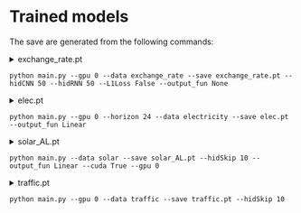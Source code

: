 # Trained models

The save are generated from the following commands:
<details> 
<summary> 
exchange_rate.pt
  
```python main.py --gpu 0 --data exchange_rate --save exchange_rate.pt --hidCNN 50 --hidRNN 50 --L1Loss False --output_fun None``` 
</summary>
<p>
  
```
tensor(0.4558)
* number of parameters: 19998
/usr/local/lib/python3.6/dist-packages/torch/nn/_reduction.py:44: UserWarning: size_average and reduce args will be deprecated, please use reduction='sum' instead.
  warnings.warn(warning.format(ret))
begin training
| end of epoch   1 | time:  0.51s | train_loss 0.1227 | valid rse 0.1829 | valid rae 0.1809 | valid corr  0.7909
| end of epoch   2 | time:  0.46s | train_loss 0.0363 | valid rse 0.0785 | valid rae 0.0658 | valid corr  0.9134
| end of epoch   3 | time:  0.44s | train_loss 0.0216 | valid rse 0.0706 | valid rae 0.0606 | valid corr  0.9488
| end of epoch   4 | time:  0.44s | train_loss 0.0185 | valid rse 0.0851 | valid rae 0.0690 | valid corr  0.9490
| end of epoch   5 | time:  0.45s | train_loss 0.0170 | valid rse 0.0810 | valid rae 0.0638 | valid corr  0.9511
test rse 0.0764 | test rae 0.0618 | test corr 0.9457
| end of epoch   6 | time:  0.47s | train_loss 0.0162 | valid rse 0.0676 | valid rae 0.0589 | valid corr  0.9520
| end of epoch   7 | time:  0.46s | train_loss 0.0143 | valid rse 0.0683 | valid rae 0.0544 | valid corr  0.9527
| end of epoch   8 | time:  0.45s | train_loss 0.0134 | valid rse 0.0630 | valid rae 0.0514 | valid corr  0.9533
| end of epoch   9 | time:  0.44s | train_loss 0.0131 | valid rse 0.0632 | valid rae 0.0508 | valid corr  0.9537
| end of epoch  10 | time:  0.46s | train_loss 0.0125 | valid rse 0.0623 | valid rae 0.0498 | valid corr  0.9541
test rse 0.0401 | test rae 0.0332 | test corr 0.9492
| end of epoch  11 | time:  0.44s | train_loss 0.0123 | valid rse 0.0616 | valid rae 0.0488 | valid corr  0.9546
| end of epoch  12 | time:  0.45s | train_loss 0.0123 | valid rse 0.0646 | valid rae 0.0511 | valid corr  0.9551
| end of epoch  13 | time:  0.45s | train_loss 0.0124 | valid rse 0.0648 | valid rae 0.0513 | valid corr  0.9556
| end of epoch  14 | time:  0.44s | train_loss 0.0119 | valid rse 0.0665 | valid rae 0.0525 | valid corr  0.9561
| end of epoch  15 | time:  0.46s | train_loss 0.0121 | valid rse 0.0620 | valid rae 0.0488 | valid corr  0.9565
test rse 0.0424 | test rae 0.0355 | test corr 0.9503
| end of epoch  16 | time:  0.44s | train_loss 0.0117 | valid rse 0.0593 | valid rae 0.0474 | valid corr  0.9565
| end of epoch  17 | time:  0.48s | train_loss 0.0117 | valid rse 0.0642 | valid rae 0.0571 | valid corr  0.9574
| end of epoch  18 | time:  0.45s | train_loss 0.0135 | valid rse 0.0606 | valid rae 0.0480 | valid corr  0.9574
| end of epoch  19 | time:  0.45s | train_loss 0.0124 | valid rse 0.0610 | valid rae 0.0481 | valid corr  0.9573
| end of epoch  20 | time:  0.50s | train_loss 0.0113 | valid rse 0.0593 | valid rae 0.0468 | valid corr  0.9578
test rse 0.0390 | test rae 0.0325 | test corr 0.9511
| end of epoch  21 | time:  0.46s | train_loss 0.0112 | valid rse 0.0595 | valid rae 0.0469 | valid corr  0.9587
| end of epoch  22 | time:  0.44s | train_loss 0.0117 | valid rse 0.0584 | valid rae 0.0470 | valid corr  0.9587
| end of epoch  23 | time:  0.51s | train_loss 0.0115 | valid rse 0.0595 | valid rae 0.0480 | valid corr  0.9591
| end of epoch  24 | time:  0.44s | train_loss 0.0115 | valid rse 0.0588 | valid rae 0.0470 | valid corr  0.9593
| end of epoch  25 | time:  0.44s | train_loss 0.0114 | valid rse 0.0575 | valid rae 0.0460 | valid corr  0.9598
test rse 0.0385 | test rae 0.0322 | test corr 0.9524
| end of epoch  26 | time:  0.45s | train_loss 0.0113 | valid rse 0.0611 | valid rae 0.0540 | valid corr  0.9598
| end of epoch  27 | time:  0.44s | train_loss 0.0115 | valid rse 0.0578 | valid rae 0.0471 | valid corr  0.9595
| end of epoch  28 | time:  0.47s | train_loss 0.0112 | valid rse 0.0607 | valid rae 0.0481 | valid corr  0.9603
| end of epoch  29 | time:  0.48s | train_loss 0.0112 | valid rse 0.0578 | valid rae 0.0456 | valid corr  0.9608
| end of epoch  30 | time:  0.46s | train_loss 0.0108 | valid rse 0.0566 | valid rae 0.0468 | valid corr  0.9601
test rse 0.0387 | test rae 0.0332 | test corr 0.9509
| end of epoch  31 | time:  0.45s | train_loss 0.0108 | valid rse 0.0571 | valid rae 0.0471 | valid corr  0.9604
| end of epoch  32 | time:  0.45s | train_loss 0.0108 | valid rse 0.0573 | valid rae 0.0452 | valid corr  0.9610
| end of epoch  33 | time:  0.44s | train_loss 0.0107 | valid rse 0.0587 | valid rae 0.0462 | valid corr  0.9613
| end of epoch  34 | time:  0.44s | train_loss 0.0112 | valid rse 0.0567 | valid rae 0.0455 | valid corr  0.9610
| end of epoch  35 | time:  0.44s | train_loss 0.0108 | valid rse 0.0581 | valid rae 0.0458 | valid corr  0.9612
test rse 0.0392 | test rae 0.0327 | test corr 0.9530
| end of epoch  36 | time:  0.44s | train_loss 0.0109 | valid rse 0.0577 | valid rae 0.0457 | valid corr  0.9614
| end of epoch  37 | time:  0.44s | train_loss 0.0108 | valid rse 0.0580 | valid rae 0.0467 | valid corr  0.9609
| end of epoch  38 | time:  0.44s | train_loss 0.0107 | valid rse 0.0568 | valid rae 0.0454 | valid corr  0.9620
| end of epoch  39 | time:  0.45s | train_loss 0.0106 | valid rse 0.0558 | valid rae 0.0455 | valid corr  0.9625
| end of epoch  40 | time:  0.44s | train_loss 0.0109 | valid rse 0.0545 | valid rae 0.0446 | valid corr  0.9626
test rse 0.0382 | test rae 0.0317 | test corr 0.9532
| end of epoch  41 | time:  0.47s | train_loss 0.0107 | valid rse 0.0584 | valid rae 0.0462 | valid corr  0.9626
| end of epoch  42 | time:  0.47s | train_loss 0.0109 | valid rse 0.0558 | valid rae 0.0440 | valid corr  0.9625
| end of epoch  43 | time:  0.44s | train_loss 0.0106 | valid rse 0.0591 | valid rae 0.0467 | valid corr  0.9626
| end of epoch  44 | time:  0.44s | train_loss 0.0106 | valid rse 0.0547 | valid rae 0.0453 | valid corr  0.9627
| end of epoch  45 | time:  0.45s | train_loss 0.0106 | valid rse 0.0561 | valid rae 0.0476 | valid corr  0.9630
test rse 0.0408 | test rae 0.0345 | test corr 0.9531
| end of epoch  46 | time:  0.49s | train_loss 0.0108 | valid rse 0.0636 | valid rae 0.0511 | valid corr  0.9629
| end of epoch  47 | time:  0.44s | train_loss 0.0113 | valid rse 0.0553 | valid rae 0.0443 | valid corr  0.9629
| end of epoch  48 | time:  0.45s | train_loss 0.0105 | valid rse 0.0582 | valid rae 0.0457 | valid corr  0.9631
| end of epoch  49 | time:  0.44s | train_loss 0.0105 | valid rse 0.0551 | valid rae 0.0438 | valid corr  0.9632
| end of epoch  50 | time:  0.45s | train_loss 0.0103 | valid rse 0.0544 | valid rae 0.0439 | valid corr  0.9634
test rse 0.0364 | test rae 0.0300 | test corr 0.9535
| end of epoch  51 | time:  0.44s | train_loss 0.0112 | valid rse 0.0548 | valid rae 0.0438 | valid corr  0.9634
| end of epoch  52 | time:  0.51s | train_loss 0.0107 | valid rse 0.0539 | valid rae 0.0435 | valid corr  0.9635
| end of epoch  53 | time:  0.45s | train_loss 0.0104 | valid rse 0.0559 | valid rae 0.0442 | valid corr  0.9636
| end of epoch  54 | time:  0.48s | train_loss 0.0103 | valid rse 0.0535 | valid rae 0.0436 | valid corr  0.9634
| end of epoch  55 | time:  0.46s | train_loss 0.0105 | valid rse 0.0544 | valid rae 0.0447 | valid corr  0.9635
test rse 0.0368 | test rae 0.0307 | test corr 0.9534
| end of epoch  56 | time:  0.48s | train_loss 0.0104 | valid rse 0.0555 | valid rae 0.0480 | valid corr  0.9635
| end of epoch  57 | time:  0.46s | train_loss 0.0104 | valid rse 0.0563 | valid rae 0.0445 | valid corr  0.9638
| end of epoch  58 | time:  0.47s | train_loss 0.0104 | valid rse 0.0556 | valid rae 0.0445 | valid corr  0.9636
| end of epoch  59 | time:  0.54s | train_loss 0.0105 | valid rse 0.0569 | valid rae 0.0448 | valid corr  0.9638
| end of epoch  60 | time:  0.51s | train_loss 0.0106 | valid rse 0.0536 | valid rae 0.0447 | valid corr  0.9638
test rse 0.0373 | test rae 0.0313 | test corr 0.9534
| end of epoch  61 | time:  0.44s | train_loss 0.0107 | valid rse 0.0564 | valid rae 0.0499 | valid corr  0.9640
| end of epoch  62 | time:  0.45s | train_loss 0.0108 | valid rse 0.0539 | valid rae 0.0438 | valid corr  0.9639
| end of epoch  63 | time:  0.44s | train_loss 0.0104 | valid rse 0.0560 | valid rae 0.0444 | valid corr  0.9639
| end of epoch  64 | time:  0.44s | train_loss 0.0103 | valid rse 0.0538 | valid rae 0.0454 | valid corr  0.9641
| end of epoch  65 | time:  0.45s | train_loss 0.0102 | valid rse 0.0565 | valid rae 0.0460 | valid corr  0.9635
test rse 0.0386 | test rae 0.0318 | test corr 0.9536
| end of epoch  66 | time:  0.49s | train_loss 0.0108 | valid rse 0.0533 | valid rae 0.0430 | valid corr  0.9642
| end of epoch  67 | time:  0.53s | train_loss 0.0102 | valid rse 0.0534 | valid rae 0.0428 | valid corr  0.9641
| end of epoch  68 | time:  0.54s | train_loss 0.0102 | valid rse 0.0534 | valid rae 0.0454 | valid corr  0.9643
| end of epoch  69 | time:  0.49s | train_loss 0.0102 | valid rse 0.0538 | valid rae 0.0435 | valid corr  0.9644
| end of epoch  70 | time:  0.44s | train_loss 0.0104 | valid rse 0.0561 | valid rae 0.0497 | valid corr  0.9639
test rse 0.0394 | test rae 0.0347 | test corr 0.9534
| end of epoch  71 | time:  0.44s | train_loss 0.0103 | valid rse 0.0546 | valid rae 0.0432 | valid corr  0.9645
| end of epoch  72 | time:  0.47s | train_loss 0.0104 | valid rse 0.0550 | valid rae 0.0478 | valid corr  0.9638
| end of epoch  73 | time:  0.46s | train_loss 0.0117 | valid rse 0.0527 | valid rae 0.0430 | valid corr  0.9638
| end of epoch  74 | time:  0.49s | train_loss 0.0104 | valid rse 0.0548 | valid rae 0.0438 | valid corr  0.9644
| end of epoch  75 | time:  0.56s | train_loss 0.0102 | valid rse 0.0611 | valid rae 0.0493 | valid corr  0.9646
test rse 0.0453 | test rae 0.0393 | test corr 0.9537
| end of epoch  76 | time:  0.54s | train_loss 0.0104 | valid rse 0.0549 | valid rae 0.0438 | valid corr  0.9644
| end of epoch  77 | time:  0.50s | train_loss 0.0102 | valid rse 0.0559 | valid rae 0.0444 | valid corr  0.9642
| end of epoch  78 | time:  0.46s | train_loss 0.0103 | valid rse 0.0580 | valid rae 0.0467 | valid corr  0.9647
| end of epoch  79 | time:  0.45s | train_loss 0.0104 | valid rse 0.0531 | valid rae 0.0426 | valid corr  0.9638
| end of epoch  80 | time:  0.46s | train_loss 0.0103 | valid rse 0.0529 | valid rae 0.0444 | valid corr  0.9645
test rse 0.0362 | test rae 0.0302 | test corr 0.9535
| end of epoch  81 | time:  0.45s | train_loss 0.0103 | valid rse 0.0564 | valid rae 0.0448 | valid corr  0.9645
| end of epoch  82 | time:  0.45s | train_loss 0.0103 | valid rse 0.0531 | valid rae 0.0433 | valid corr  0.9646
| end of epoch  83 | time:  0.46s | train_loss 0.0100 | valid rse 0.0527 | valid rae 0.0436 | valid corr  0.9646
| end of epoch  84 | time:  0.45s | train_loss 0.0100 | valid rse 0.0538 | valid rae 0.0429 | valid corr  0.9643
| end of epoch  85 | time:  0.46s | train_loss 0.0104 | valid rse 0.0536 | valid rae 0.0427 | valid corr  0.9646
test rse 0.0376 | test rae 0.0308 | test corr 0.9534
| end of epoch  86 | time:  0.46s | train_loss 0.0101 | valid rse 0.0526 | valid rae 0.0425 | valid corr  0.9647
| end of epoch  87 | time:  0.45s | train_loss 0.0104 | valid rse 0.0525 | valid rae 0.0425 | valid corr  0.9640
| end of epoch  88 | time:  0.46s | train_loss 0.0102 | valid rse 0.0544 | valid rae 0.0433 | valid corr  0.9647
| end of epoch  89 | time:  0.45s | train_loss 0.0099 | valid rse 0.0526 | valid rae 0.0429 | valid corr  0.9648
| end of epoch  90 | time:  0.45s | train_loss 0.0103 | valid rse 0.0527 | valid rae 0.0444 | valid corr  0.9650
test rse 0.0365 | test rae 0.0306 | test corr 0.9529
| end of epoch  91 | time:  0.46s | train_loss 0.0100 | valid rse 0.0543 | valid rae 0.0433 | valid corr  0.9648
| end of epoch  92 | time:  0.45s | train_loss 0.0104 | valid rse 0.0520 | valid rae 0.0423 | valid corr  0.9649
| end of epoch  93 | time:  0.48s | train_loss 0.0101 | valid rse 0.0538 | valid rae 0.0430 | valid corr  0.9649
| end of epoch  94 | time:  0.56s | train_loss 0.0102 | valid rse 0.0537 | valid rae 0.0433 | valid corr  0.9646
| end of epoch  95 | time:  0.55s | train_loss 0.0103 | valid rse 0.0527 | valid rae 0.0429 | valid corr  0.9648
test rse 0.0361 | test rae 0.0298 | test corr 0.9536
| end of epoch  96 | time:  0.45s | train_loss 0.0102 | valid rse 0.0546 | valid rae 0.0476 | valid corr  0.9648
| end of epoch  97 | time:  0.44s | train_loss 0.0113 | valid rse 0.0535 | valid rae 0.0456 | valid corr  0.9648
| end of epoch  98 | time:  0.45s | train_loss 0.0100 | valid rse 0.0547 | valid rae 0.0439 | valid corr  0.9650
| end of epoch  99 | time:  0.44s | train_loss 0.0100 | valid rse 0.0538 | valid rae 0.0467 | valid corr  0.9648
| end of epoch 100 | time:  0.45s | train_loss 0.0099 | valid rse 0.0531 | valid rae 0.0430 | valid corr  0.9649
test rse 0.0366 | test rae 0.0300 | test corr 0.9536
test rse 0.0357 | test rae 0.0296 | test corr 0.9538
```
</p>
</details>

<details> 
<summary> 
elec.pt

```python main.py --gpu 0 --horizon 24 --data electricity --save elec.pt --output_fun Linear``` 
</summary>
<p>
  
```
tcmalloc: large alloc 3363168256 bytes == 0x12dce000 @  0x7fdb7e07cb6b 0x7fdb7e09c379 0x7fdb3278992e 0x7fdb3278b946 0x7fdb6a67c9e5 0x7fdb6a901af3 0x7fdb6a8f2f97 0x7fdb6a8f2c7d 0x7fdb6a8f2f97 0x7fdb6a9fda1a 0x7fdb6a6750c5 0x7fdb6aa942f3 0x7fdb6a8f3319 0x7fdb6a8ee5ff 0x7fdb6a8f3319 0x7fdb6a9e8fb5 0x7fdb7a06074b 0x50a4a5 0x50beb4 0x5095c8 0x50a2fd 0x50beb4 0x5095c8 0x50a2fd 0x50beb4 0x507be4 0x508f37 0x594a01 0x549e8f 0x5515c1 0x5a9dac
tensor(16619.3613)
* number of parameters: 325871
/usr/local/lib/python3.6/dist-packages/torch/nn/_reduction.py:44: UserWarning: size_average and reduce args will be deprecated, please use reduction='sum' instead.
  warnings.warn(warning.format(ret))
begin training
main.py:45: RuntimeWarning: invalid value encountered in true_divide
  correlation = ((predict - mean_p) * (Ytest - mean_g)).mean(axis = 0)/(sigma_p * sigma_g);
| end of epoch   1 | time:  4.37s | train_loss 1101.4482 | valid rse 0.1222 | valid rae 0.1018 | valid corr  0.6720
| end of epoch   2 | time:  4.21s | train_loss 418.2790 | valid rse 0.1189 | valid rae 0.0849 | valid corr  0.8111
| end of epoch   3 | time:  4.28s | train_loss 314.5622 | valid rse 0.0902 | valid rae 0.0663 | valid corr  0.8371
| end of epoch   4 | time:  4.23s | train_loss 264.5292 | valid rse 0.0872 | valid rae 0.0624 | valid corr  0.8492
| end of epoch   5 | time:  4.18s | train_loss 240.0109 | valid rse 0.0781 | valid rae 0.0575 | valid corr  0.8597
test rse 0.1207 | test rae 0.0689 | test corr 0.8697
| end of epoch   6 | time:  4.23s | train_loss 229.4223 | valid rse 0.0734 | valid rae 0.0550 | valid corr  0.8648
| end of epoch   7 | time:  4.26s | train_loss 217.8766 | valid rse 0.0801 | valid rae 0.0557 | valid corr  0.8704
| end of epoch   8 | time:  4.22s | train_loss 211.8440 | valid rse 0.0721 | valid rae 0.0520 | valid corr  0.8758
| end of epoch   9 | time:  4.23s | train_loss 204.4028 | valid rse 0.0714 | valid rae 0.0531 | valid corr  0.8740
| end of epoch  10 | time:  4.28s | train_loss 200.3260 | valid rse 0.0712 | valid rae 0.0510 | valid corr  0.8866
test rse 0.1054 | test rae 0.0610 | test corr 0.8940
| end of epoch  11 | time:  4.19s | train_loss 201.4333 | valid rse 0.0709 | valid rae 0.0507 | valid corr  0.8796
| end of epoch  12 | time:  4.26s | train_loss 198.6667 | valid rse 0.0682 | valid rae 0.0507 | valid corr  0.8714
| end of epoch  13 | time:  4.27s | train_loss 194.5647 | valid rse 0.0685 | valid rae 0.0485 | valid corr  0.8870
| end of epoch  14 | time:  4.26s | train_loss 191.4807 | valid rse 0.0713 | valid rae 0.0502 | valid corr  0.8913
| end of epoch  15 | time:  4.31s | train_loss 189.5628 | valid rse 0.0680 | valid rae 0.0477 | valid corr  0.8899
test rse 0.1017 | test rae 0.0574 | test corr 0.8989
| end of epoch  16 | time:  4.29s | train_loss 187.0239 | valid rse 0.0664 | valid rae 0.0473 | valid corr  0.8899
| end of epoch  17 | time:  4.26s | train_loss 187.4547 | valid rse 0.0666 | valid rae 0.0471 | valid corr  0.8926
| end of epoch  18 | time:  4.25s | train_loss 184.4588 | valid rse 0.0655 | valid rae 0.0465 | valid corr  0.8923
| end of epoch  19 | time:  4.21s | train_loss 185.2956 | valid rse 0.0651 | valid rae 0.0463 | valid corr  0.8916
| end of epoch  20 | time:  4.23s | train_loss 182.9515 | valid rse 0.0668 | valid rae 0.0478 | valid corr  0.8939
test rse 0.1009 | test rae 0.0577 | test corr 0.9023
| end of epoch  21 | time:  4.16s | train_loss 182.1376 | valid rse 0.0650 | valid rae 0.0460 | valid corr  0.8934
| end of epoch  22 | time:  4.21s | train_loss 181.0200 | valid rse 0.0674 | valid rae 0.0464 | valid corr  0.8956
| end of epoch  23 | time:  4.18s | train_loss 181.4476 | valid rse 0.0647 | valid rae 0.0467 | valid corr  0.8946
| end of epoch  24 | time:  4.19s | train_loss 180.3809 | valid rse 0.0667 | valid rae 0.0461 | valid corr  0.8950
| end of epoch  25 | time:  4.21s | train_loss 182.1215 | valid rse 0.0671 | valid rae 0.0462 | valid corr  0.8938
test rse 0.1049 | test rae 0.0571 | test corr 0.9024
| end of epoch  26 | time:  4.15s | train_loss 182.2695 | valid rse 0.0659 | valid rae 0.0467 | valid corr  0.8914
| end of epoch  27 | time:  4.17s | train_loss 182.7902 | valid rse 0.0648 | valid rae 0.0450 | valid corr  0.8931
| end of epoch  28 | time:  4.25s | train_loss 180.8101 | valid rse 0.0647 | valid rae 0.0448 | valid corr  0.8945
| end of epoch  29 | time:  4.19s | train_loss 181.5435 | valid rse 0.0650 | valid rae 0.0452 | valid corr  0.8941
| end of epoch  30 | time:  4.13s | train_loss 179.6669 | valid rse 0.0648 | valid rae 0.0451 | valid corr  0.8927
test rse 0.1014 | test rae 0.0560 | test corr 0.8999
| end of epoch  31 | time:  4.23s | train_loss 179.8732 | valid rse 0.0658 | valid rae 0.0453 | valid corr  0.8950
| end of epoch  32 | time:  4.21s | train_loss 179.6422 | valid rse 0.0648 | valid rae 0.0448 | valid corr  0.8946
| end of epoch  33 | time:  4.13s | train_loss 178.6589 | valid rse 0.0648 | valid rae 0.0445 | valid corr  0.8952
| end of epoch  34 | time:  4.28s | train_loss 178.2668 | valid rse 0.0667 | valid rae 0.0457 | valid corr  0.8942
| end of epoch  35 | time:  4.13s | train_loss 180.1492 | valid rse 0.0648 | valid rae 0.0450 | valid corr  0.8948
test rse 0.0992 | test rae 0.0553 | test corr 0.9024
| end of epoch  36 | time:  4.22s | train_loss 179.7984 | valid rse 0.0643 | valid rae 0.0444 | valid corr  0.8940
| end of epoch  37 | time:  4.23s | train_loss 177.8986 | valid rse 0.0660 | valid rae 0.0459 | valid corr  0.8943
| end of epoch  38 | time:  4.22s | train_loss 177.7318 | valid rse 0.0652 | valid rae 0.0450 | valid corr  0.8947
| end of epoch  39 | time:  4.15s | train_loss 178.9835 | valid rse 0.0644 | valid rae 0.0453 | valid corr  0.8947
| end of epoch  40 | time:  4.12s | train_loss 178.5640 | valid rse 0.0650 | valid rae 0.0462 | valid corr  0.8914
test rse 0.0992 | test rae 0.0577 | test corr 0.8974
| end of epoch  41 | time:  4.26s | train_loss 177.4263 | valid rse 0.0658 | valid rae 0.0470 | valid corr  0.8914
| end of epoch  42 | time:  4.22s | train_loss 177.3309 | valid rse 0.0649 | valid rae 0.0462 | valid corr  0.8969
| end of epoch  43 | time:  4.16s | train_loss 177.5521 | valid rse 0.0650 | valid rae 0.0457 | valid corr  0.8956
| end of epoch  44 | time:  4.14s | train_loss 177.1846 | valid rse 0.0643 | valid rae 0.0444 | valid corr  0.8959
| end of epoch  45 | time:  4.23s | train_loss 177.4881 | valid rse 0.0644 | valid rae 0.0448 | valid corr  0.8961
test rse 0.1025 | test rae 0.0554 | test corr 0.9036
| end of epoch  46 | time:  4.18s | train_loss 177.1668 | valid rse 0.0651 | valid rae 0.0449 | valid corr  0.8959
| end of epoch  47 | time:  4.11s | train_loss 176.3696 | valid rse 0.0663 | valid rae 0.0457 | valid corr  0.8954
| end of epoch  48 | time:  4.22s | train_loss 176.7119 | valid rse 0.0672 | valid rae 0.0464 | valid corr  0.8954
| end of epoch  49 | time:  4.20s | train_loss 178.3391 | valid rse 0.0671 | valid rae 0.0489 | valid corr  0.8939
| end of epoch  50 | time:  4.22s | train_loss 176.9720 | valid rse 0.0654 | valid rae 0.0458 | valid corr  0.8960
test rse 0.0992 | test rae 0.0556 | test corr 0.9042
| end of epoch  51 | time:  4.20s | train_loss 176.4478 | valid rse 0.0649 | valid rae 0.0448 | valid corr  0.8965
| end of epoch  52 | time:  4.24s | train_loss 177.0063 | valid rse 0.0642 | valid rae 0.0452 | valid corr  0.8950
| end of epoch  53 | time:  4.21s | train_loss 176.9040 | valid rse 0.0634 | valid rae 0.0444 | valid corr  0.8966
| end of epoch  54 | time:  4.12s | train_loss 174.5991 | valid rse 0.0657 | valid rae 0.0452 | valid corr  0.8983
| end of epoch  55 | time:  4.22s | train_loss 175.7961 | valid rse 0.0647 | valid rae 0.0450 | valid corr  0.8966
test rse 0.0990 | test rae 0.0552 | test corr 0.9043
| end of epoch  56 | time:  4.18s | train_loss 174.9223 | valid rse 0.0631 | valid rae 0.0438 | valid corr  0.8973
| end of epoch  57 | time:  4.21s | train_loss 175.7264 | valid rse 0.0637 | valid rae 0.0445 | valid corr  0.8977
| end of epoch  58 | time:  4.15s | train_loss 175.2912 | valid rse 0.0643 | valid rae 0.0444 | valid corr  0.8981
| end of epoch  59 | time:  4.19s | train_loss 175.0858 | valid rse 0.0651 | valid rae 0.0446 | valid corr  0.8970
| end of epoch  60 | time:  4.11s | train_loss 174.4565 | valid rse 0.0653 | valid rae 0.0450 | valid corr  0.8958
test rse 0.1079 | test rae 0.0567 | test corr 0.9017
| end of epoch  61 | time:  4.24s | train_loss 177.5405 | valid rse 0.0655 | valid rae 0.0453 | valid corr  0.8952
| end of epoch  62 | time:  4.13s | train_loss 175.5859 | valid rse 0.0648 | valid rae 0.0451 | valid corr  0.8955
| end of epoch  63 | time:  4.18s | train_loss 176.1795 | valid rse 0.0646 | valid rae 0.0451 | valid corr  0.8966
| end of epoch  64 | time:  4.25s | train_loss 176.3229 | valid rse 0.0651 | valid rae 0.0454 | valid corr  0.8962
| end of epoch  65 | time:  4.24s | train_loss 180.1917 | valid rse 0.0655 | valid rae 0.0447 | valid corr  0.8963
test rse 0.1018 | test rae 0.0552 | test corr 0.9041
| end of epoch  66 | time:  4.17s | train_loss 179.3205 | valid rse 0.0656 | valid rae 0.0451 | valid corr  0.8942
| end of epoch  67 | time:  4.15s | train_loss 178.2019 | valid rse 0.0660 | valid rae 0.0450 | valid corr  0.8929
| end of epoch  68 | time:  4.24s | train_loss 180.0595 | valid rse 0.0664 | valid rae 0.0454 | valid corr  0.8938
| end of epoch  69 | time:  4.18s | train_loss 178.0562 | valid rse 0.0656 | valid rae 0.0450 | valid corr  0.8950
| end of epoch  70 | time:  4.16s | train_loss 178.1484 | valid rse 0.0666 | valid rae 0.0460 | valid corr  0.8934
test rse 0.1008 | test rae 0.0572 | test corr 0.8974
| end of epoch  71 | time:  4.25s | train_loss 181.2769 | valid rse 0.0643 | valid rae 0.0442 | valid corr  0.8962
| end of epoch  72 | time:  4.20s | train_loss 177.4542 | valid rse 0.0653 | valid rae 0.0448 | valid corr  0.8945
| end of epoch  73 | time:  4.21s | train_loss 176.9958 | valid rse 0.0649 | valid rae 0.0446 | valid corr  0.8938
| end of epoch  74 | time:  4.20s | train_loss 177.2610 | valid rse 0.0656 | valid rae 0.0453 | valid corr  0.8958
| end of epoch  75 | time:  4.18s | train_loss 177.3724 | valid rse 0.0661 | valid rae 0.0450 | valid corr  0.8907
test rse 0.1030 | test rae 0.0553 | test corr 0.9011
| end of epoch  76 | time:  4.22s | train_loss 177.3994 | valid rse 0.0650 | valid rae 0.0443 | valid corr  0.8972
| end of epoch  77 | time:  4.18s | train_loss 180.0074 | valid rse 0.0649 | valid rae 0.0446 | valid corr  0.8980
| end of epoch  78 | time:  4.17s | train_loss 177.0120 | valid rse 0.0648 | valid rae 0.0443 | valid corr  0.8978
| end of epoch  79 | time:  4.18s | train_loss 176.1667 | valid rse 0.0645 | valid rae 0.0441 | valid corr  0.8986
| end of epoch  80 | time:  4.21s | train_loss 175.1882 | valid rse 0.0651 | valid rae 0.0445 | valid corr  0.8961
test rse 0.1005 | test rae 0.0556 | test corr 0.8997
| end of epoch  81 | time:  4.23s | train_loss 175.7518 | valid rse 0.0639 | valid rae 0.0437 | valid corr  0.8986
| end of epoch  82 | time:  4.16s | train_loss 176.2375 | valid rse 0.0652 | valid rae 0.0445 | valid corr  0.8944
| end of epoch  83 | time:  4.20s | train_loss 177.4929 | valid rse 0.0657 | valid rae 0.0457 | valid corr  0.8968
| end of epoch  84 | time:  4.15s | train_loss 176.8157 | valid rse 0.0651 | valid rae 0.0446 | valid corr  0.8963
| end of epoch  85 | time:  4.16s | train_loss 176.1301 | valid rse 0.0673 | valid rae 0.0477 | valid corr  0.8897
test rse 0.1029 | test rae 0.0601 | test corr 0.8914
| end of epoch  86 | time:  4.22s | train_loss 178.1202 | valid rse 0.0643 | valid rae 0.0439 | valid corr  0.8968
| end of epoch  87 | time:  4.17s | train_loss 175.3880 | valid rse 0.0646 | valid rae 0.0440 | valid corr  0.8987
| end of epoch  88 | time:  4.20s | train_loss 177.0220 | valid rse 0.0647 | valid rae 0.0440 | valid corr  0.8985
| end of epoch  89 | time:  4.23s | train_loss 175.9814 | valid rse 0.0643 | valid rae 0.0439 | valid corr  0.8996
| end of epoch  90 | time:  4.18s | train_loss 174.3806 | valid rse 0.0644 | valid rae 0.0439 | valid corr  0.8998
test rse 0.1030 | test rae 0.0552 | test corr 0.9046
| end of epoch  91 | time:  4.20s | train_loss 174.2926 | valid rse 0.0650 | valid rae 0.0442 | valid corr  0.9005
| end of epoch  92 | time:  4.17s | train_loss 173.9383 | valid rse 0.0649 | valid rae 0.0445 | valid corr  0.8977
| end of epoch  93 | time:  4.10s | train_loss 175.3273 | valid rse 0.0640 | valid rae 0.0437 | valid corr  0.8993
| end of epoch  94 | time:  4.26s | train_loss 174.5309 | valid rse 0.0645 | valid rae 0.0441 | valid corr  0.8983
| end of epoch  95 | time:  4.13s | train_loss 173.6329 | valid rse 0.0643 | valid rae 0.0439 | valid corr  0.8993
test rse 0.1005 | test rae 0.0550 | test corr 0.9032
| end of epoch  96 | time:  4.24s | train_loss 174.0393 | valid rse 0.0637 | valid rae 0.0440 | valid corr  0.8996
| end of epoch  97 | time:  4.16s | train_loss 173.7447 | valid rse 0.0641 | valid rae 0.0444 | valid corr  0.8998
| end of epoch  98 | time:  4.21s | train_loss 176.5816 | valid rse 0.0644 | valid rae 0.0440 | valid corr  0.9004
| end of epoch  99 | time:  4.20s | train_loss 173.5798 | valid rse 0.0650 | valid rae 0.0445 | valid corr  0.9002
| end of epoch 100 | time:  4.19s | train_loss 172.4303 | valid rse 0.0641 | valid rae 0.0436 | valid corr  0.9012
test rse 0.1011 | test rae 0.0550 | test corr 0.9031
test rse 0.0995 | test rae 0.0542 | test corr 0.9049
```
</p>
</details>

<details> 
<summary> 
solar_AL.pt

```python main.py --data solar --save solar_AL.pt --hidSkip 10 --output_fun Linear --cuda True --gpu 0``` 
</summary>
<p>
  
```
tensor(8.9212)
* number of parameters: 193002
/usr/local/lib/python3.6/dist-packages/torch/nn/_reduction.py:44: UserWarning: size_average and reduce args will be deprecated, please use reduction='sum' instead.
  warnings.warn(warning.format(ret))
begin training
| end of epoch   1 | time: 35.60s | train_loss 2.9826 | valid rse 0.4546 | valid rae 0.3138 | valid corr  0.9191
| end of epoch   2 | time: 36.81s | train_loss 2.1557 | valid rse 0.4609 | valid rae 0.3017 | valid corr  0.9242
| end of epoch   3 | time: 36.54s | train_loss 2.0129 | valid rse 0.4305 | valid rae 0.2794 | valid corr  0.9280
| end of epoch   4 | time: 36.59s | train_loss 1.8842 | valid rse 0.4284 | valid rae 0.2734 | valid corr  0.9290
| end of epoch   5 | time: 36.64s | train_loss 1.8269 | valid rse 0.4338 | valid rae 0.2768 | valid corr  0.9287
test rse 0.4324 | test rae 0.2423 | test corr 0.9104
| end of epoch   6 | time: 36.60s | train_loss 1.7772 | valid rse 0.4360 | valid rae 0.2845 | valid corr  0.9268
| end of epoch   7 | time: 36.60s | train_loss 1.7571 | valid rse 0.4236 | valid rae 0.2603 | valid corr  0.9310
| end of epoch   8 | time: 36.56s | train_loss 1.7277 | valid rse 0.4218 | valid rae 0.2602 | valid corr  0.9316
| end of epoch   9 | time: 36.58s | train_loss 1.7042 | valid rse 0.4351 | valid rae 0.2645 | valid corr  0.9303
| end of epoch  10 | time: 36.57s | train_loss 1.6970 | valid rse 0.4471 | valid rae 0.2774 | valid corr  0.9306
test rse 0.4484 | test rae 0.2544 | test corr 0.9069
| end of epoch  11 | time: 36.68s | train_loss 1.6783 | valid rse 0.4229 | valid rae 0.2607 | valid corr  0.9312
| end of epoch  12 | time: 36.65s | train_loss 1.6587 | valid rse 0.4237 | valid rae 0.2583 | valid corr  0.9314
| end of epoch  13 | time: 36.58s | train_loss 1.6414 | valid rse 0.4257 | valid rae 0.2585 | valid corr  0.9307
| end of epoch  14 | time: 36.60s | train_loss 1.6273 | valid rse 0.4246 | valid rae 0.2643 | valid corr  0.9305
| end of epoch  15 | time: 36.56s | train_loss 1.6195 | valid rse 0.4276 | valid rae 0.2599 | valid corr  0.9307
test rse 0.4370 | test rae 0.2389 | test corr 0.9058
| end of epoch  16 | time: 36.55s | train_loss 1.6199 | valid rse 0.4247 | valid rae 0.2603 | valid corr  0.9309
| end of epoch  17 | time: 36.58s | train_loss 1.6067 | valid rse 0.4272 | valid rae 0.2585 | valid corr  0.9308
| end of epoch  18 | time: 36.53s | train_loss 1.5991 | valid rse 0.4282 | valid rae 0.2600 | valid corr  0.9301
| end of epoch  19 | time: 36.62s | train_loss 1.5965 | valid rse 0.4250 | valid rae 0.2596 | valid corr  0.9301
| end of epoch  20 | time: 36.58s | train_loss 1.5913 | valid rse 0.4431 | valid rae 0.2682 | valid corr  0.9293
test rse 0.4447 | test rae 0.2457 | test corr 0.9026
| end of epoch  21 | time: 36.56s | train_loss 1.5914 | valid rse 0.4248 | valid rae 0.2583 | valid corr  0.9302
| end of epoch  22 | time: 36.56s | train_loss 1.5868 | valid rse 0.4229 | valid rae 0.2619 | valid corr  0.9298
| end of epoch  23 | time: 36.54s | train_loss 1.5776 | valid rse 0.4263 | valid rae 0.2635 | valid corr  0.9288
| end of epoch  24 | time: 36.63s | train_loss 1.5648 | valid rse 0.4276 | valid rae 0.2683 | valid corr  0.9287
| end of epoch  25 | time: 36.53s | train_loss 1.5616 | valid rse 0.4307 | valid rae 0.2593 | valid corr  0.9293
test rse 0.4414 | test rae 0.2460 | test corr 0.9025
| end of epoch  26 | time: 36.62s | train_loss 1.5551 | valid rse 0.4279 | valid rae 0.2685 | valid corr  0.9289
| end of epoch  27 | time: 36.58s | train_loss 1.5504 | valid rse 0.4300 | valid rae 0.2671 | valid corr  0.9279
| end of epoch  28 | time: 36.59s | train_loss 1.5498 | valid rse 0.4290 | valid rae 0.2624 | valid corr  0.9288
| end of epoch  29 | time: 36.57s | train_loss 1.5477 | valid rse 0.4300 | valid rae 0.2681 | valid corr  0.9283
| end of epoch  30 | time: 36.56s | train_loss 1.5449 | valid rse 0.4322 | valid rae 0.2640 | valid corr  0.9274
test rse 0.4455 | test rae 0.2527 | test corr 0.9008
| end of epoch  31 | time: 36.64s | train_loss 1.5350 | valid rse 0.4329 | valid rae 0.2615 | valid corr  0.9273
| end of epoch  32 | time: 36.53s | train_loss 1.5464 | valid rse 0.4483 | valid rae 0.2751 | valid corr  0.9254
| end of epoch  33 | time: 36.55s | train_loss 1.5379 | valid rse 0.4437 | valid rae 0.2696 | valid corr  0.9257
| end of epoch  34 | time: 36.59s | train_loss 1.5274 | valid rse 0.4327 | valid rae 0.2671 | valid corr  0.9266
| end of epoch  35 | time: 36.59s | train_loss 1.5189 | valid rse 0.4463 | valid rae 0.2748 | valid corr  0.9254
test rse 0.4579 | test rae 0.2595 | test corr 0.8966
| end of epoch  36 | time: 36.65s | train_loss 1.5215 | valid rse 0.4369 | valid rae 0.2676 | valid corr  0.9257
| end of epoch  37 | time: 36.55s | train_loss 1.5346 | valid rse 0.4390 | valid rae 0.2653 | valid corr  0.9261
| end of epoch  38 | time: 36.61s | train_loss 1.5201 | valid rse 0.4321 | valid rae 0.2654 | valid corr  0.9266
| end of epoch  39 | time: 36.60s | train_loss 1.5239 | valid rse 0.4372 | valid rae 0.2649 | valid corr  0.9269
| end of epoch  40 | time: 36.57s | train_loss 1.5050 | valid rse 0.4406 | valid rae 0.2688 | valid corr  0.9266
test rse 0.4530 | test rae 0.2546 | test corr 0.8974
| end of epoch  41 | time: 36.60s | train_loss 1.5071 | valid rse 0.4375 | valid rae 0.2663 | valid corr  0.9267
| end of epoch  42 | time: 36.60s | train_loss 1.5000 | valid rse 0.4436 | valid rae 0.2680 | valid corr  0.9269
| end of epoch  43 | time: 36.58s | train_loss 1.4963 | valid rse 0.4395 | valid rae 0.2645 | valid corr  0.9262
| end of epoch  44 | time: 36.66s | train_loss 1.4932 | valid rse 0.4462 | valid rae 0.2732 | valid corr  0.9239
| end of epoch  45 | time: 36.54s | train_loss 1.4964 | valid rse 0.4359 | valid rae 0.2690 | valid corr  0.9249
test rse 0.4607 | test rae 0.2690 | test corr 0.8927
| end of epoch  46 | time: 36.58s | train_loss 1.4941 | valid rse 0.4435 | valid rae 0.2674 | valid corr  0.9262
| end of epoch  47 | time: 36.59s | train_loss 1.4936 | valid rse 0.4469 | valid rae 0.2692 | valid corr  0.9249
| end of epoch  48 | time: 36.58s | train_loss 1.4807 | valid rse 0.4444 | valid rae 0.2700 | valid corr  0.9250
| end of epoch  49 | time: 36.64s | train_loss 1.4786 | valid rse 0.4487 | valid rae 0.2757 | valid corr  0.9239
| end of epoch  50 | time: 36.55s | train_loss 1.4790 | valid rse 0.4474 | valid rae 0.2721 | valid corr  0.9241
test rse 0.4589 | test rae 0.2587 | test corr 0.8938
| end of epoch  51 | time: 36.59s | train_loss 1.4861 | valid rse 0.4487 | valid rae 0.2707 | valid corr  0.9241
| end of epoch  52 | time: 36.55s | train_loss 1.4789 | valid rse 0.4453 | valid rae 0.2739 | valid corr  0.9223
| end of epoch  53 | time: 36.55s | train_loss 1.4763 | valid rse 0.4539 | valid rae 0.2741 | valid corr  0.9249
| end of epoch  54 | time: 36.61s | train_loss 1.4666 | valid rse 0.4493 | valid rae 0.2732 | valid corr  0.9234
| end of epoch  55 | time: 36.58s | train_loss 1.4742 | valid rse 0.4599 | valid rae 0.2801 | valid corr  0.9234
test rse 0.4623 | test rae 0.2582 | test corr 0.8922
| end of epoch  56 | time: 36.61s | train_loss 1.4616 | valid rse 0.4477 | valid rae 0.2691 | valid corr  0.9248
| end of epoch  57 | time: 36.59s | train_loss 1.4606 | valid rse 0.4603 | valid rae 0.2778 | valid corr  0.9247
| end of epoch  58 | time: 36.57s | train_loss 1.4559 | valid rse 0.4487 | valid rae 0.2737 | valid corr  0.9241
| end of epoch  59 | time: 36.57s | train_loss 1.4575 | valid rse 0.4523 | valid rae 0.2744 | valid corr  0.9221
| end of epoch  60 | time: 36.52s | train_loss 1.4550 | valid rse 0.4451 | valid rae 0.2679 | valid corr  0.9245
test rse 0.4610 | test rae 0.2586 | test corr 0.8917
| end of epoch  61 | time: 36.56s | train_loss 1.4482 | valid rse 0.4552 | valid rae 0.2757 | valid corr  0.9233
| end of epoch  62 | time: 36.53s | train_loss 1.4489 | valid rse 0.4494 | valid rae 0.2721 | valid corr  0.9236
| end of epoch  63 | time: 36.54s | train_loss 1.4475 | valid rse 0.4414 | valid rae 0.2679 | valid corr  0.9249
| end of epoch  64 | time: 36.57s | train_loss 1.4458 | valid rse 0.4493 | valid rae 0.2728 | valid corr  0.9242
| end of epoch  65 | time: 36.56s | train_loss 1.4591 | valid rse 0.4556 | valid rae 0.2773 | valid corr  0.9219
test rse 0.4719 | test rae 0.2674 | test corr 0.8866
| end of epoch  66 | time: 36.59s | train_loss 1.4471 | valid rse 0.4453 | valid rae 0.2693 | valid corr  0.9241
| end of epoch  67 | time: 36.51s | train_loss 1.4398 | valid rse 0.4578 | valid rae 0.2761 | valid corr  0.9232
| end of epoch  68 | time: 36.51s | train_loss 1.4555 | valid rse 0.4557 | valid rae 0.2760 | valid corr  0.9228
| end of epoch  69 | time: 36.47s | train_loss 1.4399 | valid rse 0.4545 | valid rae 0.2772 | valid corr  0.9212
| end of epoch  70 | time: 36.57s | train_loss 1.4443 | valid rse 0.4526 | valid rae 0.2731 | valid corr  0.9239
test rse 0.4713 | test rae 0.2652 | test corr 0.8879
| end of epoch  71 | time: 36.61s | train_loss 1.4381 | valid rse 0.4507 | valid rae 0.2749 | valid corr  0.9230
| end of epoch  72 | time: 36.54s | train_loss 1.4290 | valid rse 0.4514 | valid rae 0.2750 | valid corr  0.9230
| end of epoch  73 | time: 36.50s | train_loss 1.4463 | valid rse 0.4619 | valid rae 0.2799 | valid corr  0.9206
| end of epoch  74 | time: 36.53s | train_loss 1.4429 | valid rse 0.4566 | valid rae 0.2779 | valid corr  0.9230
| end of epoch  75 | time: 36.56s | train_loss 1.4234 | valid rse 0.4465 | valid rae 0.2714 | valid corr  0.9236
test rse 0.4730 | test rae 0.2712 | test corr 0.8858
| end of epoch  76 | time: 36.69s | train_loss 1.4417 | valid rse 0.4532 | valid rae 0.2821 | valid corr  0.9216
| end of epoch  77 | time: 36.57s | train_loss 1.4282 | valid rse 0.4571 | valid rae 0.2778 | valid corr  0.9241
| end of epoch  78 | time: 36.58s | train_loss 1.4167 | valid rse 0.4456 | valid rae 0.2699 | valid corr  0.9235
| end of epoch  79 | time: 36.51s | train_loss 1.4308 | valid rse 0.4538 | valid rae 0.2781 | valid corr  0.9228
| end of epoch  80 | time: 36.46s | train_loss 1.4194 | valid rse 0.4603 | valid rae 0.2818 | valid corr  0.9200
test rse 0.4809 | test rae 0.2752 | test corr 0.8831
| end of epoch  81 | time: 36.56s | train_loss 1.4278 | valid rse 0.4583 | valid rae 0.2763 | valid corr  0.9219
| end of epoch  82 | time: 36.54s | train_loss 1.4395 | valid rse 0.4478 | valid rae 0.2756 | valid corr  0.9228
| end of epoch  83 | time: 36.52s | train_loss 1.4189 | valid rse 0.4460 | valid rae 0.2728 | valid corr  0.9238
| end of epoch  84 | time: 36.78s | train_loss 1.4240 | valid rse 0.4561 | valid rae 0.2762 | valid corr  0.9222
| end of epoch  85 | time: 36.76s | train_loss 1.4040 | valid rse 0.4740 | valid rae 0.2883 | valid corr  0.9221
test rse 0.4838 | test rae 0.2787 | test corr 0.8863
| end of epoch  86 | time: 36.66s | train_loss 1.4161 | valid rse 0.4498 | valid rae 0.2717 | valid corr  0.9241
| end of epoch  87 | time: 36.56s | train_loss 1.4064 | valid rse 0.4560 | valid rae 0.2768 | valid corr  0.9244
| end of epoch  88 | time: 36.54s | train_loss 1.4146 | valid rse 0.4547 | valid rae 0.2790 | valid corr  0.9231
| end of epoch  89 | time: 36.70s | train_loss 1.4183 | valid rse 0.4444 | valid rae 0.2717 | valid corr  0.9248
| end of epoch  90 | time: 36.71s | train_loss 1.4189 | valid rse 0.4509 | valid rae 0.2763 | valid corr  0.9243
test rse 0.4708 | test rae 0.2787 | test corr 0.8879
| end of epoch  91 | time: 36.64s | train_loss 1.4007 | valid rse 0.4406 | valid rae 0.2724 | valid corr  0.9248
| end of epoch  92 | time: 36.59s | train_loss 1.4022 | valid rse 0.4459 | valid rae 0.2787 | valid corr  0.9242
| end of epoch  93 | time: 36.60s | train_loss 1.3918 | valid rse 0.4421 | valid rae 0.2721 | valid corr  0.9277
| end of epoch  94 | time: 36.61s | train_loss 1.3945 | valid rse 0.4386 | valid rae 0.2778 | valid corr  0.9306
| end of epoch  95 | time: 36.55s | train_loss 1.3906 | valid rse 0.4286 | valid rae 0.2748 | valid corr  0.9322
test rse 0.4343 | test rae 0.2855 | test corr 0.9035
| end of epoch  96 | time: 36.55s | train_loss 1.3854 | valid rse 0.4252 | valid rae 0.2653 | valid corr  0.9319
| end of epoch  97 | time: 36.50s | train_loss 1.3736 | valid rse 0.4209 | valid rae 0.2677 | valid corr  0.9336
| end of epoch  98 | time: 36.52s | train_loss 1.3703 | valid rse 0.4155 | valid rae 0.2657 | valid corr  0.9373
| end of epoch  99 | time: 36.57s | train_loss 1.3527 | valid rse 0.4162 | valid rae 0.2644 | valid corr  0.9381
| end of epoch 100 | time: 36.55s | train_loss 1.3301 | valid rse 0.4165 | valid rae 0.2667 | valid corr  0.9386
test rse 0.4316 | test rae 0.2853 | test corr 0.9068
test rse 0.4239 | test rae 0.2844 | test corr 0.9094
```
</p>
</details>

<details> 
<summary> 
traffic.pt

```python main.py --gpu 0 --data traffic --save traffic.pt --hidSkip 10``` 
</summary>
<p>
  
```
tensor(0.0571)
* number of parameters: 875227
/usr/local/lib/python3.6/dist-packages/torch/nn/_reduction.py:43: UserWarning: size_average and reduce args will be deprecated, please use reduction='sum' instead.
  warnings.warn(warning.format(ret))
begin training
/usr/local/lib/python3.6/dist-packages/torch/nn/functional.py:1350: UserWarning: nn.functional.sigmoid is deprecated. Use torch.sigmoid instead.
  warnings.warn("nn.functional.sigmoid is deprecated. Use torch.sigmoid instead.")
| end of epoch   1 | time:  9.51s | train_loss 0.0336 | valid rse 0.6509 | valid rae 0.4940 | valid corr  0.7787
| end of epoch   2 | time:  9.42s | train_loss 0.0166 | valid rse 0.5499 | valid rae 0.3920 | valid corr  0.8216
| end of epoch   3 | time:  9.49s | train_loss 0.0146 | valid rse 0.5204 | valid rae 0.3676 | valid corr  0.8423
| end of epoch   4 | time:  9.51s | train_loss 0.0136 | valid rse 0.5305 | valid rae 0.3814 | valid corr  0.8464
| end of epoch   5 | time:  9.49s | train_loss 0.0127 | valid rse 0.4908 | valid rae 0.3377 | valid corr  0.8581
test rse 0.5377 | test rae 0.3852 | test corr 0.8417
| end of epoch   6 | time:  9.58s | train_loss 0.0122 | valid rse 0.4832 | valid rae 0.3328 | valid corr  0.8601
| end of epoch   7 | time:  9.72s | train_loss 0.0116 | valid rse 0.4805 | valid rae 0.3300 | valid corr  0.8635
| end of epoch   8 | time:  9.44s | train_loss 0.0116 | valid rse 0.4824 | valid rae 0.3264 | valid corr  0.8633
| end of epoch   9 | time:  9.53s | train_loss 0.0112 | valid rse 0.5104 | valid rae 0.3577 | valid corr  0.8606
| end of epoch  10 | time:  9.55s | train_loss 0.0111 | valid rse 0.4770 | valid rae 0.3118 | valid corr  0.8676
test rse 0.5219 | test rae 0.3608 | test corr 0.8516
| end of epoch  11 | time:  9.70s | train_loss 0.0108 | valid rse 0.4727 | valid rae 0.3119 | valid corr  0.8680
| end of epoch  12 | time:  9.63s | train_loss 0.0107 | valid rse 0.4782 | valid rae 0.3201 | valid corr  0.8689
| end of epoch  13 | time:  9.62s | train_loss 0.0106 | valid rse 0.4731 | valid rae 0.3125 | valid corr  0.8679
| end of epoch  14 | time:  9.61s | train_loss 0.0105 | valid rse 0.4681 | valid rae 0.3073 | valid corr  0.8704
| end of epoch  15 | time:  9.50s | train_loss 0.0104 | valid rse 0.4710 | valid rae 0.3119 | valid corr  0.8716
test rse 0.5239 | test rae 0.3644 | test corr 0.8506
| end of epoch  16 | time:  9.57s | train_loss 0.0103 | valid rse 0.4749 | valid rae 0.3155 | valid corr  0.8704
| end of epoch  17 | time:  9.58s | train_loss 0.0103 | valid rse 0.4745 | valid rae 0.3181 | valid corr  0.8733
| end of epoch  18 | time:  9.54s | train_loss 0.0102 | valid rse 0.4913 | valid rae 0.3350 | valid corr  0.8695
| end of epoch  19 | time:  9.46s | train_loss 0.0101 | valid rse 0.4903 | valid rae 0.3314 | valid corr  0.8692
| end of epoch  20 | time:  9.60s | train_loss 0.0101 | valid rse 0.4691 | valid rae 0.3117 | valid corr  0.8734
test rse 0.5185 | test rae 0.3597 | test corr 0.8561
| end of epoch  21 | time:  9.48s | train_loss 0.0101 | valid rse 0.4609 | valid rae 0.2998 | valid corr  0.8737
| end of epoch  22 | time:  9.56s | train_loss 0.0099 | valid rse 0.4664 | valid rae 0.3024 | valid corr  0.8747
| end of epoch  23 | time:  9.49s | train_loss 0.0098 | valid rse 0.4654 | valid rae 0.3038 | valid corr  0.8736
| end of epoch  24 | time:  9.71s | train_loss 0.0098 | valid rse 0.4676 | valid rae 0.3044 | valid corr  0.8735
| end of epoch  25 | time:  9.59s | train_loss 0.0097 | valid rse 0.4602 | valid rae 0.2969 | valid corr  0.8763
test rse 0.5114 | test rae 0.3516 | test corr 0.8582
| end of epoch  26 | time:  9.52s | train_loss 0.0097 | valid rse 0.4623 | valid rae 0.2998 | valid corr  0.8747
| end of epoch  27 | time:  9.56s | train_loss 0.0097 | valid rse 0.4607 | valid rae 0.2969 | valid corr  0.8760
| end of epoch  28 | time:  9.73s | train_loss 0.0096 | valid rse 0.4674 | valid rae 0.3059 | valid corr  0.8744
| end of epoch  29 | time:  9.63s | train_loss 0.0096 | valid rse 0.4634 | valid rae 0.3033 | valid corr  0.8734
| end of epoch  30 | time:  9.63s | train_loss 0.0095 | valid rse 0.4658 | valid rae 0.3033 | valid corr  0.8740
test rse 0.5070 | test rae 0.3461 | test corr 0.8627
| end of epoch  31 | time:  9.51s | train_loss 0.0095 | valid rse 0.4607 | valid rae 0.3030 | valid corr  0.8754
| end of epoch  32 | time:  9.54s | train_loss 0.0095 | valid rse 0.4597 | valid rae 0.2975 | valid corr  0.8755
| end of epoch  33 | time:  9.48s | train_loss 0.0094 | valid rse 0.4621 | valid rae 0.2995 | valid corr  0.8768
| end of epoch  34 | time:  9.50s | train_loss 0.0094 | valid rse 0.4706 | valid rae 0.3076 | valid corr  0.8728
| end of epoch  35 | time:  9.51s | train_loss 0.0093 | valid rse 0.4610 | valid rae 0.2962 | valid corr  0.8768
test rse 0.5114 | test rae 0.3492 | test corr 0.8597
| end of epoch  36 | time:  9.78s | train_loss 0.0093 | valid rse 0.4639 | valid rae 0.3022 | valid corr  0.8758
| end of epoch  37 | time:  9.57s | train_loss 0.0093 | valid rse 0.4581 | valid rae 0.2939 | valid corr  0.8776
| end of epoch  38 | time:  9.69s | train_loss 0.0093 | valid rse 0.4649 | valid rae 0.3065 | valid corr  0.8765
| end of epoch  39 | time:  9.52s | train_loss 0.0092 | valid rse 0.4659 | valid rae 0.3067 | valid corr  0.8744
| end of epoch  40 | time:  9.60s | train_loss 0.0092 | valid rse 0.4577 | valid rae 0.2926 | valid corr  0.8763
test rse 0.5176 | test rae 0.3557 | test corr 0.8549
| end of epoch  41 | time:  9.44s | train_loss 0.0092 | valid rse 0.4647 | valid rae 0.3013 | valid corr  0.8746
| end of epoch  42 | time:  9.57s | train_loss 0.0091 | valid rse 0.4600 | valid rae 0.2969 | valid corr  0.8740
| end of epoch  43 | time:  9.42s | train_loss 0.0091 | valid rse 0.4575 | valid rae 0.2933 | valid corr  0.8760
| end of epoch  44 | time:  9.55s | train_loss 0.0091 | valid rse 0.4653 | valid rae 0.3016 | valid corr  0.8757
| end of epoch  45 | time:  9.60s | train_loss 0.0091 | valid rse 0.4604 | valid rae 0.2972 | valid corr  0.8767
test rse 0.5188 | test rae 0.3577 | test corr 0.8559
| end of epoch  46 | time:  9.56s | train_loss 0.0091 | valid rse 0.4615 | valid rae 0.2948 | valid corr  0.8756
| end of epoch  47 | time:  9.50s | train_loss 0.0090 | valid rse 0.4558 | valid rae 0.2929 | valid corr  0.8763
| end of epoch  48 | time:  9.52s | train_loss 0.0090 | valid rse 0.4691 | valid rae 0.3029 | valid corr  0.8741
| end of epoch  49 | time:  9.62s | train_loss 0.0090 | valid rse 0.4590 | valid rae 0.2967 | valid corr  0.8773
| end of epoch  50 | time:  9.60s | train_loss 0.0090 | valid rse 0.4621 | valid rae 0.3006 | valid corr  0.8761
test rse 0.5140 | test rae 0.3513 | test corr 0.8591
| end of epoch  51 | time:  9.50s | train_loss 0.0090 | valid rse 0.4550 | valid rae 0.2908 | valid corr  0.8766
| end of epoch  52 | time:  9.52s | train_loss 0.0090 | valid rse 0.4582 | valid rae 0.2944 | valid corr  0.8769
| end of epoch  53 | time:  9.57s | train_loss 0.0089 | valid rse 0.4578 | valid rae 0.2904 | valid corr  0.8757
| end of epoch  54 | time:  9.70s | train_loss 0.0089 | valid rse 0.4626 | valid rae 0.2971 | valid corr  0.8744
| end of epoch  55 | time:  9.56s | train_loss 0.0088 | valid rse 0.4591 | valid rae 0.2918 | valid corr  0.8764
test rse 0.5083 | test rae 0.3452 | test corr 0.8619
| end of epoch  56 | time:  9.62s | train_loss 0.0088 | valid rse 0.4588 | valid rae 0.2954 | valid corr  0.8773
| end of epoch  57 | time:  9.51s | train_loss 0.0088 | valid rse 0.4558 | valid rae 0.2883 | valid corr  0.8774
| end of epoch  58 | time:  9.55s | train_loss 0.0088 | valid rse 0.4551 | valid rae 0.2937 | valid corr  0.8775
| end of epoch  59 | time:  9.64s | train_loss 0.0088 | valid rse 0.4656 | valid rae 0.3010 | valid corr  0.8746
| end of epoch  60 | time:  9.55s | train_loss 0.0088 | valid rse 0.4599 | valid rae 0.2948 | valid corr  0.8753
test rse 0.5093 | test rae 0.3456 | test corr 0.8606
| end of epoch  61 | time:  9.72s | train_loss 0.0088 | valid rse 0.4553 | valid rae 0.2864 | valid corr  0.8761
| end of epoch  62 | time:  9.53s | train_loss 0.0087 | valid rse 0.4604 | valid rae 0.2940 | valid corr  0.8761
| end of epoch  63 | time:  9.50s | train_loss 0.0087 | valid rse 0.4521 | valid rae 0.2851 | valid corr  0.8777
| end of epoch  64 | time:  9.46s | train_loss 0.0087 | valid rse 0.4601 | valid rae 0.2952 | valid corr  0.8753
| end of epoch  65 | time:  9.53s | train_loss 0.0087 | valid rse 0.4526 | valid rae 0.2866 | valid corr  0.8779
test rse 0.5157 | test rae 0.3526 | test corr 0.8558
| end of epoch  66 | time:  9.55s | train_loss 0.0087 | valid rse 0.4580 | valid rae 0.2925 | valid corr  0.8753
| end of epoch  67 | time:  9.61s | train_loss 0.0086 | valid rse 0.4562 | valid rae 0.2885 | valid corr  0.8759
| end of epoch  68 | time:  9.82s | train_loss 0.0086 | valid rse 0.4542 | valid rae 0.2872 | valid corr  0.8772
| end of epoch  69 | time:  9.54s | train_loss 0.0086 | valid rse 0.4514 | valid rae 0.2847 | valid corr  0.8784
| end of epoch  70 | time:  9.52s | train_loss 0.0086 | valid rse 0.4612 | valid rae 0.2938 | valid corr  0.8755
test rse 0.5090 | test rae 0.3442 | test corr 0.8610
| end of epoch  71 | time:  9.71s | train_loss 0.0086 | valid rse 0.4561 | valid rae 0.2882 | valid corr  0.8762
| end of epoch  72 | time:  9.50s | train_loss 0.0086 | valid rse 0.4580 | valid rae 0.2914 | valid corr  0.8752
| end of epoch  73 | time:  9.54s | train_loss 0.0086 | valid rse 0.4529 | valid rae 0.2841 | valid corr  0.8770
| end of epoch  74 | time:  9.51s | train_loss 0.0085 | valid rse 0.4580 | valid rae 0.2913 | valid corr  0.8765
| end of epoch  75 | time:  9.49s | train_loss 0.0085 | valid rse 0.4551 | valid rae 0.2893 | valid corr  0.8763
test rse 0.5087 | test rae 0.3442 | test corr 0.8604
| end of epoch  76 | time:  9.60s | train_loss 0.0085 | valid rse 0.4556 | valid rae 0.2915 | valid corr  0.8767
| end of epoch  77 | time:  9.56s | train_loss 0.0085 | valid rse 0.4567 | valid rae 0.2904 | valid corr  0.8766
| end of epoch  78 | time:  9.68s | train_loss 0.0085 | valid rse 0.4556 | valid rae 0.2883 | valid corr  0.8761
| end of epoch  79 | time:  9.62s | train_loss 0.0085 | valid rse 0.4582 | valid rae 0.2957 | valid corr  0.8764
| end of epoch  80 | time:  9.63s | train_loss 0.0085 | valid rse 0.4537 | valid rae 0.2870 | valid corr  0.8782
test rse 0.5083 | test rae 0.3423 | test corr 0.8613
| end of epoch  81 | time:  9.46s | train_loss 0.0084 | valid rse 0.4575 | valid rae 0.2890 | valid corr  0.8752
| end of epoch  82 | time:  9.50s | train_loss 0.0085 | valid rse 0.4535 | valid rae 0.2842 | valid corr  0.8769
| end of epoch  83 | time:  9.59s | train_loss 0.0084 | valid rse 0.4583 | valid rae 0.2890 | valid corr  0.8754
| end of epoch  84 | time:  9.57s | train_loss 0.0084 | valid rse 0.4554 | valid rae 0.2860 | valid corr  0.8762
| end of epoch  85 | time:  9.63s | train_loss 0.0084 | valid rse 0.4557 | valid rae 0.2873 | valid corr  0.8769
test rse 0.5122 | test rae 0.3466 | test corr 0.8590
| end of epoch  86 | time:  9.43s | train_loss 0.0084 | valid rse 0.4544 | valid rae 0.2873 | valid corr  0.8769
| end of epoch  87 | time:  9.60s | train_loss 0.0084 | valid rse 0.4574 | valid rae 0.2891 | valid corr  0.8759
| end of epoch  88 | time:  9.57s | train_loss 0.0084 | valid rse 0.4596 | valid rae 0.2911 | valid corr  0.8741
| end of epoch  89 | time:  9.62s | train_loss 0.0084 | valid rse 0.4500 | valid rae 0.2800 | valid corr  0.8784
| end of epoch  90 | time:  9.60s | train_loss 0.0084 | valid rse 0.4570 | valid rae 0.2882 | valid corr  0.8756
test rse 0.5026 | test rae 0.3346 | test corr 0.8643
| end of epoch  91 | time:  9.76s | train_loss 0.0084 | valid rse 0.4551 | valid rae 0.2868 | valid corr  0.8758
| end of epoch  92 | time:  9.62s | train_loss 0.0084 | valid rse 0.4568 | valid rae 0.2890 | valid corr  0.8765
| end of epoch  93 | time:  9.49s | train_loss 0.0083 | valid rse 0.4546 | valid rae 0.2878 | valid corr  0.8769
| end of epoch  94 | time:  9.52s | train_loss 0.0084 | valid rse 0.4542 | valid rae 0.2857 | valid corr  0.8761
| end of epoch  95 | time:  9.55s | train_loss 0.0083 | valid rse 0.4563 | valid rae 0.2875 | valid corr  0.8758
test rse 0.5006 | test rae 0.3330 | test corr 0.8646
| end of epoch  96 | time:  9.64s | train_loss 0.0083 | valid rse 0.4582 | valid rae 0.2924 | valid corr  0.8754
| end of epoch  97 | time:  9.52s | train_loss 0.0083 | valid rse 0.4589 | valid rae 0.2899 | valid corr  0.8757
| end of epoch  98 | time:  9.66s | train_loss 0.0083 | valid rse 0.4536 | valid rae 0.2858 | valid corr  0.8762
| end of epoch  99 | time:  9.54s | train_loss 0.0083 | valid rse 0.4570 | valid rae 0.2885 | valid corr  0.8762
| end of epoch 100 | time:  9.48s | train_loss 0.0083 | valid rse 0.4505 | valid rae 0.2806 | valid corr  0.8781
test rse 0.5118 | test rae 0.3451 | test corr 0.8573
test rse 0.5071 | test rae 0.3404 | test corr 0.8598
```
</p>
</details>
